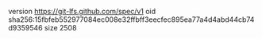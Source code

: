 version https://git-lfs.github.com/spec/v1
oid sha256:15fbfeb552977084ec008e32ffbff3eecfec895ea77a4d4abd44cb74d9359546
size 2508
